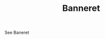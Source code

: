 ---
title: Banneret
letter: B
permalink: "/definitions/bld-banneret-2.html"
body: See Baneret
published_at: '2018-07-07'
source: Black's Law Dictionary 2nd Ed (1910)
layout: post
---